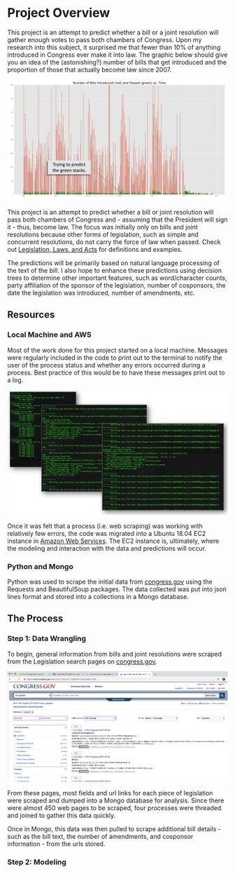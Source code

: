 # Project Overview

This project is an attempt to predict whether a bill or a joint resolution will gather enough votes to pass both chambers of Congress. Upon my research into this subject, it surprised me that fewer than 10% of anything introduced in Congress ever make it into law. The graphic below should give you an idea of the (astonishing?) number of bills that get introduced and the proportion of those that actually become law since 2007.

![Bill Histogram](img/bill_histogram.png)

This project is an attempt to predict whether a bill or joint resolution will pass both chambers of Congress and - assuming that the President will sign it - thus, become law. The focus was initially only on bills and joint resolutions because other forms of legislation, such as simple and concurrent resolutions, do not carry the force of law when passed. Check out [Legislation, Laws, and Acts](https://www.senate.gov/legislative/common/briefing/leg_laws_acts.htm) for definitions and examples.

The predictions will be primarily based on natural language processing of the text of the bill. I also hope to enhance these predictions using decision trees to determine other important features, such as word/character counts, party affiliation of the sponsor of the legislation, number of cosponsors, the date the legislation was introduced, number of amendments, etc.


## Resources

### Local Machine and AWS
Most of the work done for this project started on a local machine. Messages were regularly included in the code to print out to the terminal to notify the user of the process status and whether any errors occurred during a process. Best practice of this would be to have these messages print out to a log.

![system_out_messages](img/system_out_messages.png)

Once it was felt that a process (i.e. web scraping) was working with relatively few errors, the code was migrated into a Ubuntu 18.04 EC2 instance in [Amazon Web Services](https://aws.amazon.com). The EC2 instance is, ultimately, where the modeling and interaction with the data and predictions will occur.


### Python and Mongo
Python was used to scrape the initial data from [congress.gov](https://www.congress.gov/search?q={%22source%22:%22legislation%22}&pageSize=250) using the Requests and BeautifulSoup packages. The data collected was put into json lines format and stored into a collections in a Mongo database. 


## The Process

### Step 1: Data Wrangling

To begin, general information from bills and joint resolutions were scraped from the Legislation search pages on [congress.gov](https://www.congress.gov/search?q={%22source%22:%22legislation%22}&pageSize=250). 

![Legislation Search Page](img/legislation_search.png)

From these pages, most fields and url links for each piece of legislation were scraped and dumped into a Mongo database for analysis. Since there were almost 450 web pages to be scraped, four processes were threaded and joined to gather this data quickly. 

Once in Mongo, this data was then pulled to scrape additional bill details - such as the bill text, the number of amendments, and cosponsor information - from the urls stored.


### Step 2: Modeling


